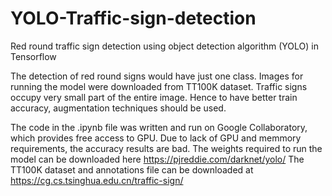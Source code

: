 # YOLO-Traffic-sign-detection
Red round traffic sign detection using object detection algorithm (YOLO) in Tensorflow

The detection of red round signs would have just one class. Images for running the model were downloaded from TT100K dataset. 
Traffic signs occupy very small part of the entire image.
Hence to have better train accuracy, augmentation techniques should be used.

The code in the .ipynb file was written and run on Google Collaboratory, which provides free access to GPU.
Due to lack of GPU and memmory requirements, the accuracy results are bad.
The weights required to run the model can be downloaded here https://pjreddie.com/darknet/yolo/
The TT100K dataset and annotations file can be downloaded at https://cg.cs.tsinghua.edu.cn/traffic-sign/

